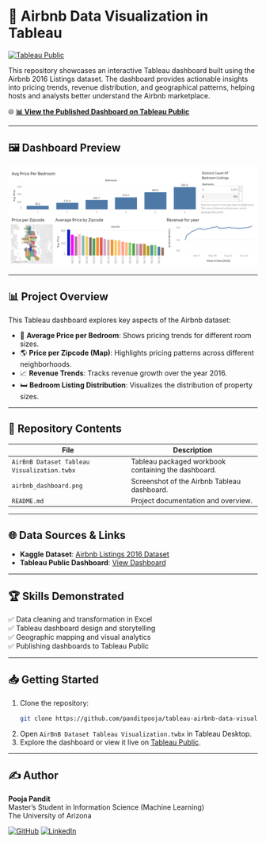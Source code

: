 
# 🏡 Airbnb Data Visualization in Tableau

[![Tableau Public](https://img.shields.io/badge/Tableau-Public-blue.svg)](https://public.tableau.com/app/profile/pooja.pandit)

This repository showcases an interactive Tableau dashboard built using the Airbnb 2016 Listings dataset. The dashboard provides actionable insights into pricing trends, revenue distribution, and geographical patterns, helping hosts and analysts better understand the Airbnb marketplace.  

🌐 **[📊 View the Published Dashboard on Tableau Public](https://public.tableau.com/app/profile/pooja.pandit/viz/AirBnBDatasetTableauVisualization/Dashboard1?publish=yes)**  

---

## 🖼 Dashboard Preview

![Airbnb Dashboard](airbnb_dashboard.png)

---

## 📊 Project Overview

This Tableau dashboard explores key aspects of the Airbnb dataset:  

- 💸 **Average Price per Bedroom**: Shows pricing trends for different room sizes.  
- 🌎 **Price per Zipcode (Map)**: Highlights pricing patterns across different neighborhoods.  
- 📈 **Revenue Trends**: Tracks revenue growth over the year 2016.  
- 🛏️ **Bedroom Listing Distribution**: Visualizes the distribution of property sizes.  

---

## 📂 Repository Contents

| File                                               | Description                                                  |
|-----------------------------------------------------|--------------------------------------------------------------|
| `AirBnB Dataset Tableau Visualization.twbx`        | Tableau packaged workbook containing the dashboard.          |
| `airbnb_dashboard.png`                              | Screenshot of the Airbnb Tableau dashboard.                  |
| `README.md`                                         | Project documentation and overview.                          |

---

## 🌐 Data Sources & Links

- **Kaggle Dataset**: [Airbnb Listings 2016 Dataset](https://www.kaggle.com/datasets/alexanderfreberg/airbnb-listings-2016-dataset)  
- **Tableau Public Dashboard**: [View Dashboard](https://public.tableau.com/app/profile/pooja.pandit/viz/AirBnBDatasetTableauVisualization/Dashboard1?publish=yes)  

---

## 🏆 Skills Demonstrated
✅ Data cleaning and transformation in Excel  
✅ Tableau dashboard design and storytelling  
✅ Geographic mapping and visual analytics  
✅ Publishing dashboards to Tableau Public  

---

## 📥 Getting Started
1. Clone the repository:
   ```bash
   git clone https://github.com/panditpooja/tableau-airbnb-data-visualization.git
   ```
2. Open `AirBnB Dataset Tableau Visualization.twbx` in Tableau Desktop.  
3. Explore the dashboard or view it live on [Tableau Public](https://public.tableau.com/app/profile/pooja.pandit/viz/AirBnBDatasetTableauVisualization/Dashboard1?publish=yes).  

---

## ✍️ Author

**Pooja Pandit**  
Master’s Student in Information Science (Machine Learning)  
The University of Arizona  

[![GitHub](https://img.shields.io/badge/GitHub-panditpooja-black?logo=github)](https://github.com/panditpooja)
[![LinkedIn](https://img.shields.io/badge/LinkedIn-pooja--pandit-blue?logo=linkedin)](https://www.linkedin.com/in/pooja-pandit-177978135/)
